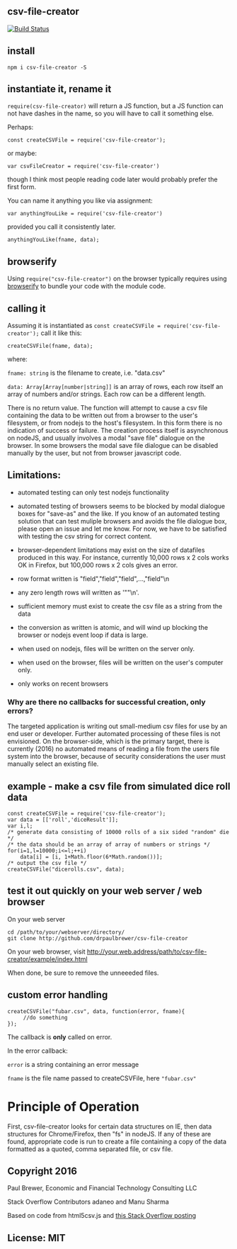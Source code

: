 csv-file-creator
-----



[![Build Status](https://travis-ci.org/DrPaulBrewer/csv-file-creator.svg?branch=master)](https://travis-ci.org/DrPaulBrewer/csv-file-creator)

## install

    npm i csv-file-creator -S

## instantiate it, rename it

`require(csv-file-creator)` will return a JS function, but a JS function can not have dashes in the name, so you will have to call it something else.  

Perhaps:

    const createCSVFile = require('csv-file-creator');
    
or maybe:

    var csvFileCreator = require('csv-file-creator')
    
though I think most people reading code later would probably prefer the first form. 

You can name it anything you like via assignment:

    var anythingYouLike = require('csv-file-creator')
    
provided you call it consistently later.

    anythingYouLike(fname, data);
    
## browserify

Using `require("csv-file-creator")` on the browser typically requires using [browserify](http://browserify.org/) to bundle your code with the module code.

## calling it

Assuming it is instantiated as `const createCSVFile = require('csv-file-creator');` call it like this:

    createCSVFile(fname, data);
    
where:

`fname: string` is the filename to create, i.e. "data.csv"

`data: Array[Array[number|string]]` is an array of rows, each row itself an array of numbers and/or strings. Each row can be a different length. 

There is no return value.  The function will attempt to cause a csv file containing the data to be written out from a browser to the user's filesystem, or from nodejs to the host's filesystem.  In this form there is no indication of success or failure.  The creation process itself is asynchronous on nodeJS, and usually involves a modal "save file" dialogue on the browser.  In some browsers the modal save file dialogue can be disabled manually by the user, but not from browser javascript code.

##

## Limitations: 
 * automated testing can only test nodejs functionality

 * automated testing of browsers seems to be blocked by modal dialogue boxes for "save-as" and the like.  If you know of an automated testing solution that can test muliple browsers and avoids the file dialogue box, please open an issue and let me know. For now, we have to be satisfied with testing the csv string for correct content.  

 * browser-dependent limitations may exist on the size of datafiles produced in this way. For instance, currently 10,000 rows x 2 cols works OK in Firefox, but 100,000 rows x 2 cols gives an error.

 * row format written is "field","field","field",...,"field"\n

 * any zero length rows will written as '""\n'.  

 * sufficient memory must exist to create the csv file as a string from the data

 * the conversion as written is atomic, and will wind up blocking the browser or nodejs event loop if data is large.

 * when used on nodejs, files will be written on the server only.

 * when used on the browser, files will be written on the user's computer only.

 * only works on recent browsers

### Why are there no callbacks for successful creation, only errors?

The targeted application is writing out small-medium csv files for use by an end user or developer.  Further automated processing of these files is not envisioned.  On the browser-side, which is the primary target, there is currently (2016) no automated means of reading a file from the users file system into the browser, because of security considerations the user must manually select an existing file.  

## example - make a csv file from simulated dice roll data

    const createCSVFile = require('csv-file-creator');
    var data = [['roll','diceResult']];
    var i,l;
    /* generate data consisting of 10000 rolls of a six sided "random" die */
    /* the data should be an array of array of numbers or strings */
    for(i=1,l=10000;i<=l;++i) 
        data[i] = [i, 1+Math.floor(6*Math.random())];
    /* output the csv file */
    createCSVFile("dicerolls.csv", data);

## test it out quickly on your web server / web browser

On your web server

    cd /path/to/your/webserver/directory/
    git clone http://github.com/drpaulbrewer/csv-file-creator
    
On your web browser, visit http://your.web.address/path/to/csv-file-creator/example/index.html

When done, be sure to remove the unneeeded files.

## custom error handling

    createCSVFile("fubar.csv", data, function(error, fname){ 
         //do something
    });

The callback is **only** called on error.  


In the error callback:  

`error` is a string containing an error message

`fname` is the file name passed to createCSVFile, here `"fubar.csv"`

# Principle of Operation

First, csv-file-creator looks for certain data structures on IE, then data structures for Chrome/Firefox, then "fs" in nodeJS.  If any of these are found, 
appropriate code is run to create a file containing a copy of the data
formatted as a quoted, comma separated file, or csv file.  


## Copyright 2016

Paul Brewer, Economic and Financial Technology Consulting LLC

Stack Overflow Contributors adaneo and Manu Sharma

Based on code from html5csv.js and 
[this Stack Overflow posting](http://stackoverflow.com/questions/17836273/export-javascript-data-to-csv-file-without-server-interaction)

## License: MIT
